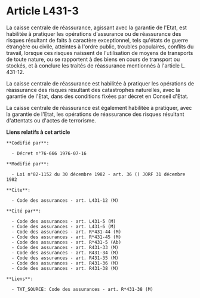 # Article L431-3

La caisse centrale de réassurance, agissant avec la garantie de l'Etat, est habilitée à pratiquer les opérations d'assurance
ou de réassurance des risques résultant de faits à caractère exceptionnel, tels qu'états de guerre étrangère ou civile,
atteintes à l'ordre public, troubles populaires, conflits du travail, lorsque ces risques naissent de l'utilisation de moyens
de transports de toute nature, ou se rapportent à des biens en cours de transport ou stockés, et à conclure les traités de
réassurance mentionnés à l'article L. 431-12.

La caisse centrale de réassurance est habilitée à pratiquer les opérations de réassurance des risques résultant des
catastrophes naturelles, avec la garantie de l'Etat, dans des conditions fixées par décret en Conseil d'Etat.

La caisse centrale de réassurance est également habilitée à pratiquer, avec la garantie de l'Etat, les opérations de
réassurance des risques résultant d'attentats ou d'actes de terrorisme.

**Liens relatifs à cet article**

	**Codifié par**:

	  - Décret n°76-666 1976-07-16

	**Modifié par**:

	  - Loi n°82-1152 du 30 décembre 1982 - art. 36 () JORF 31 décembre 1982

	**Cite**:

	  - Code des assurances - art. L431-12 (M)

	**Cité par**:

	  - Code des assurances - art. L431-5 (M)
	  - Code des assurances - art. L431-6 (M)
	  - Code des assurances - art. R*431-44 (M)
	  - Code des assurances - art. R*431-45 (M)
	  - Code des assurances - art. R*431-5 (Ab)
	  - Code des assurances - art. R431-33 (M)
	  - Code des assurances - art. R431-34 (M)
	  - Code des assurances - art. R431-35 (M)
	  - Code des assurances - art. R431-36 (M)
	  - Code des assurances - art. R431-38 (M)

	**Liens**:

	  - TXT_SOURCE: Code des assurances - art. R*431-38 (M)
